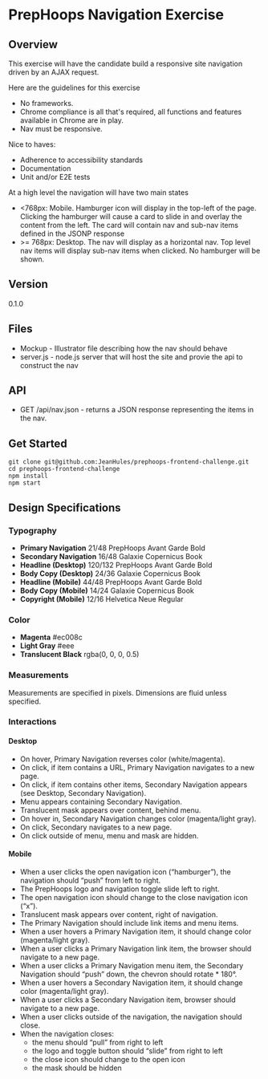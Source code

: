 # PrepHoops Navigation Exercise

## Overview

This exercise will have the candidate build a responsive site navigation driven by an AJAX request.

Here are the guidelines for this exercise

-   No frameworks.
-   Chrome compliance is all that's required, all functions and features available in Chrome are in play.
-   Nav must be responsive.

Nice to haves:

-   Adherence to accessibility standards
-   Documentation
-   Unit and/or E2E tests

At a high level the navigation will have two main states

-   <768px: Mobile. Hamburger icon will display in the top-left of the page. Clicking the hamburger will cause a card to slide in and overlay the content from the left. The card will contain nav and sub-nav items defined in the JSONP response
-   \>= 768px: Desktop. The nav will display as a horizontal nav. Top level nav items will display sub-nav items when clicked. No hamburger will be shown.

## Version

0.1.0

## Files

-   Mockup - Illustrator file describing how the nav should behave
-   server.js - node.js server that will host the site and provie the api to construct the nav

## API

-   GET /api/nav.json - returns a JSON response representing the items in the nav.

## Get Started

```
git clone git@github.com:JeanHules/prephoops-frontend-challenge.git
cd prephoops-frontend-challenge
npm install
npm start
```

## Design Specifications

### Typography

-   **Primary Navigation** 21/48 PrepHoops Avant Garde Bold
-   **Secondary Navigation** 16/48 Galaxie Copernicus Book
-   **Headline (Desktop)** 120/132 PrepHoops Avant Garde Bold
-   **Body Copy (Desktop)** 24/36 Galaxie Copernicus Book
-   **Headline (Mobile)** 44/48 PrepHoops Avant Garde Bold
-   **Body Copy (Mobile)** 14/24 Galaxie Copernicus Book
-   **Copyright (Mobile)** 12/16 Helvetica Neue Regular

### Color

-   **Magenta** #ec008c
-   **Light Gray** #eee
-   **Translucent Black** rgba(0, 0, 0, 0.5)

### Measurements

Measurements are specified in pixels. Dimensions are fluid unless specified.

### Interactions

#### Desktop

-   On hover, Primary Navigation reverses color (white/magenta).
-   On click, if item contains a URL, Primary Navigation navigates to a new page.
-   On click, if item contains other items, Secondary Navigation appears (see Desktop, Secondary Navigation).
-   Menu appears containing Secondary Navigation.
-   Translucent mask appears over content, behind menu.
-   On hover in, Secondary Navigation changes color (magenta/light gray).
-   On click, Secondary navigates to a new page.
-   On click outside of menu, menu and mask are hidden.

#### Mobile

-   When a user clicks the open navigation icon (“hamburger”), the navigation should “push” from left to right.
-   The PrepHoops logo and navigation toggle slide left to right.
-   The open navigation icon should change to the close navigation icon (“x”).
-   Translucent mask appears over content, right of navigation.
-   The Primary Navigation should include link items and menu items.
-   When a user hovers a Primary Navigation item, it should change color (magenta/light gray).
-   When a user clicks a Primary Navigation link item, the browser should navigate to a new page.
-   When a user clicks a Primary Navigation menu item, the Secondary Navigation should “push” down, the chevron should rotate \* 180°.
-   When a user hovers a Secondary Navigation item, it should change color (magenta/light gray).
-   When a user clicks a Secondary Navigation item, browser should navigate to a new page.
-   When a user clicks outside of the navigation, the navigation should close.
-   When the navigation closes:
    -   the menu should “pull” from right to left
    -   the logo and toggle button should “slide” from right to left
    -   the close icon should change to the open icon
    -   the mask should be hidden
